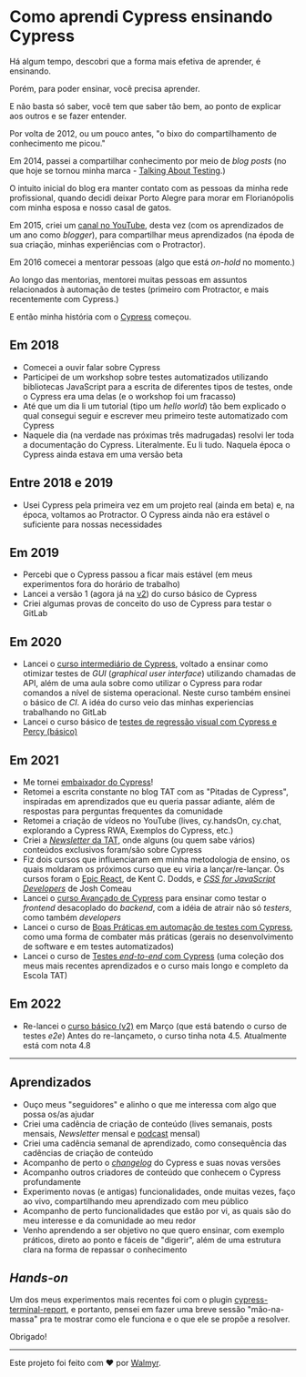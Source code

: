 # Como aprendi Cypress ensinando Cypress

Há algum tempo, descobri que a forma mais efetiva de aprender, é ensinando.

Porém, para poder ensinar, você precisa aprender.

E não basta só saber, você tem que saber tão bem, ao ponto de explicar aos outros e se fazer entender.

Por volta de 2012, ou um pouco antes, "o bixo do compartilhamento de conhecimento me picou."

Em 2014, passei a compartilhar conhecimento por meio de _blog posts_ (no que hoje se tornou minha marca - [Talking About Testing](https://talkingabouttesting.com/).)

O intuito inicial do blog era manter contato com as pessoas da minha rede profissional, quando decidi deixar Porto Alegre para morar em Florianópolis com minha esposa e nosso casal de gatos.

Em 2015, criei um [canal no YouTube](https://www.youtube.com/c/talkingabouttesting), desta vez (com os aprendizados de um ano como _blogger_), para compartilhar meus aprendizados (na époda de sua criação, minhas experiências com o Protractor).

Em 2016 comecei a mentorar pessoas (algo que está _on-hold_ no momento.)

Ao longo das mentorias, mentorei muitas pessoas em assuntos relacionados à automação de testes (primeiro com Protractor, e mais recentemente com Cypress.)

E então minha história com o [Cypress](https://www.cypress.io/) começou.

## Em 2018

- Comecei a ouvir falar sobre Cypress
- Participei de um workshop sobre testes automatizados utilizando bibliotecas JavaScript para a escrita de diferentes tipos de testes, onde o Cypress era uma delas (e o workshop foi um fracasso)
- Até que um dia li um tutorial (tipo um _hello world_) tão bem explicado o qual consegui seguir e escrever meu primeiro teste automatizado com Cypress
- Naquele dia (na verdade nas próximas três madrugadas) resolvi ler toda a documentação do Cypress. Literalmente. Eu li tudo. Naquela época o Cypress ainda estava em uma versão beta

## Entre 2018 e 2019

- Usei Cypress pela primeira vez em um projeto real (ainda em beta) e, na época, voltamos ao Protractor. O Cypress ainda não era estável o suficiente para nossas necessidades

## Em 2019

- Percebi que o Cypress passou a ficar mais estável (em meus experimentos fora do horário de trabalho)
- Lancei a versão 1 (agora já na [v2](https://www.udemy.com/course/testes-automatizados-com-cypress-basico/?referralCode=5E367E0C332F3B967B6C)) do curso básico de Cypress
- Criei algumas provas de conceito do uso de Cypress para testar o GitLab

## Em 2020

- Lancei o [curso intermediário de Cypress](https://www.udemy.com/course/testes-automatizados-com-cypress-intermediario/?referralCode=F14505FB0076672E51A2), voltado a ensinar como otimizar testes de _GUI_ (_graphical user interface_) utilizando chamadas de API, além de uma aula sobre como utilizar o Cypress para rodar comandos a nível de sistema operacional. Neste curso também ensinei o básico de _CI_. A idéa do curso veio das minhas experiencias trabalhando no GitLab
- Lancei o curso básico de [testes de regressão visual com Cypress e Percy (básico)](https://www.udemy.com/course/testes-automatizados-com-cypress-e-percy-basico/?referralCode=BCA9A82D86243C618DA9)

## Em 2021

- Me tornei [embaixador do Cypress](https://www.cypress.io/ambassadors/)!
- Retomei a escrita constante no blog TAT com as "Pitadas de Cypress", inspiradas em aprendizados que eu queria passar adiante, além de respostas para perguntas frequentes da comunidade
- Retomei a criação de vídeos no YouTube (lives, cy.handsOn, cy.chat, explorando a Cypress RWA, Exemplos do Cypress, etc.)
- Criei a [_Newsletter_ da TAT](https://mailchi.mp/6b1f35857228/newsletter-talking-about-testing), onde alguns (ou quem sabe vários) conteúdos exclusivos foram/são sobre Cypress
- Fiz dois cursos que influenciaram em minha metodologia de ensino, os quais moldaram os próximos curso que eu viria a lançar/re-lançar. Os cursos foram o [Epic React](https://epicreact.dev/), de Kent C. Dodds, e [_CSS for JavaScript Developers_](https://css-for-js.dev/) de Josh Comeau
- Lancei o [curso Avançado de Cypress](https://www.udemy.com/course/testes-automatizados-com-cypress-avancado/?referralCode=92639E4BD579A09A972D) para ensinar como testar o _frontend_ desacoplado do _backend_, com a idéia de atrair não só _testers_, como também _developers_
- Lancei o curso de [Boas Práticas em automação de testes com Cypress](https://www.udemy.com/course/boas-praticas-em-automacao-de-testes-com-cypress/?referralCode=53A9772BD676F93DC8A1), como uma forma de combater más práticas (gerais no desenvolvimento de software e em testes automatizados)
- Lancei o curso de [Testes _end-to-end_ com Cypress](https://www.udemy.com/course/testes-end-to-end-com-cypress/?referralCode=BFC58FC7B29F2F37904D) (uma coleção dos meus mais recentes aprendizados e o curso mais longo e completo da Escola TAT)

## Em 2022

- Re-lancei o [curso básico (v2)](https://www.udemy.com/course/testes-automatizados-com-cypress-basico/?referralCode=5E367E0C332F3B967B6C) em Março (que está batendo o curso de testes _e2e_) Antes do re-lançameto, o curso tinha nota 4.5. Atualmente está com nota 4.8

___

## Aprendizados

- Ouço meus "seguidores" e alinho o que me interessa com algo que possa os/as ajudar
- Criei uma cadência de criação de conteúdo (lives semanais, posts mensais, _Newsletter_ mensal e [podcast](https://anchor.fm/testando-na-gringa) mensal)
- Criei uma cadência semanal de aprendizado, como consequência das cadências de criação de conteúdo
- Acompanho de perto o [_changelog_](https://docs.cypress.io/guides/references/changelog) do Cypress e suas novas versões
- Acompanho outros criadores de conteúdo que conhecem o Cypress profundamente
- Experimento novas (e antigas) funcionalidades, onde muitas vezes, faço ao vivo, compartilhando meu aprendizado com meu público
- Acompanho de perto funcionalidades que estão por vi, as quais são do meu interesse e da comunidade ao meu redor
- Venho aprendendo a ser objetivo no que quero ensinar, com exemplo práticos, direto ao ponto e fáceis de "digerir", além de uma estrutura clara na forma de repassar o conhecimento

## _Hands-on_

Um dos meus experimentos mais recentes foi com o plugin [cypress-terminal-report](https://www.npmjs.com/package/cypraess-terminal-report), e portanto, pensei em fazer uma breve sessão "mão-na-massa" pra te mostrar como ele funciona e o que ele se propõe a resolver.

Obrigado!

___

Este projeto foi feito com ❤️ por [Walmyr](https://walmyr.dev).
